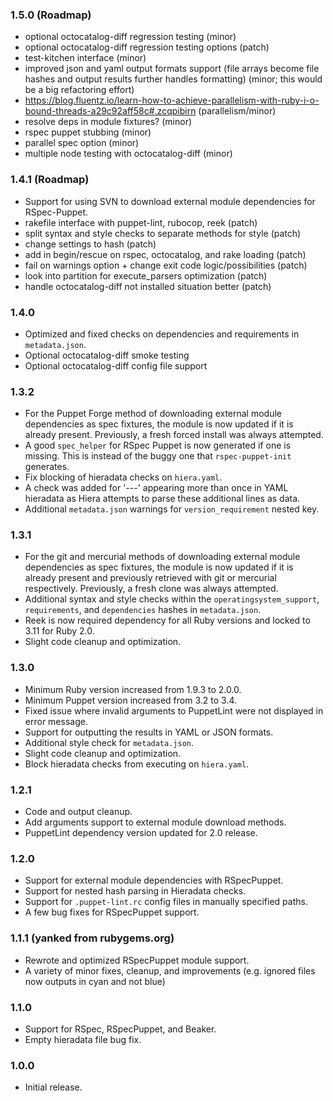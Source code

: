### 1.5.0 (Roadmap)
- optional octocatalog-diff regression testing (minor)
- optional octocatalog-diff regression testing options (patch)
- test-kitchen interface (minor)
- improved json and yaml output formats support (file arrays become file hashes and output results further handles formatting) (minor; this would be a big refactoring effort)
- https://blog.fluentz.io/learn-how-to-achieve-parallelism-with-ruby-i-o-bound-threads-a29c92aff58c#.zcqpibirn (parallelism/minor)
- resolve deps in module fixtures? (minor)
- rspec puppet stubbing (minor)
- parallel spec option (minor)
- multiple node testing with octocatalog-diff (minor)

### 1.4.1 (Roadmap)
- Support for using SVN to download external module dependencies for RSpec-Puppet.
- rakefile interface with puppet-lint, rubocop, reek (patch)
- split syntax and style checks to separate methods for style (patch)
- change settings to hash (patch)
- add in begin/rescue on rspec, octocatalog, and rake loading (patch)
- fail on warnings option + change exit code logic/possibilities (patch)
- look into partition for execute_parsers optimization (patch)
- handle octocatalog-diff not installed situation better (patch)

### 1.4.0
- Optimized and fixed checks on dependencies and requirements in `metadata.json`.
- Optional octocatalog-diff smoke testing
- Optional octocatalog-diff config file support

### 1.3.2
- For the Puppet Forge method of downloading external module dependencies as spec fixtures, the module is now updated if it is already present. Previously, a fresh forced install was always attempted.
- A good `spec_helper` for RSpec Puppet is now generated if one is missing. This is instead of the buggy one that `rspec-puppet-init` generates.
- Fix blocking of hieradata checks on `hiera.yaml`.
- A check was added for '---' appearing more than once in YAML hieradata as Hiera attempts to parse these additional lines as data.
- Additional `metadata.json` warnings for `version_requirement` nested key.

### 1.3.1
- For the git and mercurial methods of downloading external module dependencies as spec fixtures, the module is now updated if it is already present and previously retrieved with git or mercurial respectively. Previously, a fresh clone was always attempted.
- Additional syntax and style checks within the `operatingsystem_support`, `requirements`, and `dependencies` hashes in `metadata.json`.
- Reek is now required dependency for all Ruby versions and locked to 3.11 for Ruby 2.0.
- Slight code cleanup and optimization.

### 1.3.0
- Minimum Ruby version increased from 1.9.3 to 2.0.0.
- Minimum Puppet version increased from 3.2 to 3.4.
- Fixed issue where invalid arguments to PuppetLint were not displayed in error message.
- Support for outputting the results in YAML or JSON formats.
- Additional style check for `metadata.json`.
- Slight code cleanup and optimization.
- Block hieradata checks from executing on `hiera.yaml`.

### 1.2.1
- Code and output cleanup.
- Add arguments support to external module download methods.
- PuppetLint dependency version updated for 2.0 release.

### 1.2.0
- Support for external module dependencies with RSpecPuppet.
- Support for nested hash parsing in Hieradata checks.
- Support for `.puppet-lint.rc` config files in manually specified paths.
- A few bug fixes for RSpecPuppet support.

### 1.1.1 (yanked from rubygems.org)
- Rewrote and optimized RSpecPuppet module support.
- A variety of minor fixes, cleanup, and improvements (e.g. ignored files now outputs in cyan and not blue)

### 1.1.0
- Support for RSpec, RSpecPuppet, and Beaker.
- Empty hieradata file bug fix.

### 1.0.0
- Initial release.
